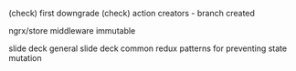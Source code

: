 (check) first downgrade
(check) action creators - branch created

ngrx/store
middleware
immutable

slide deck general
slide deck common redux patterns for preventing state mutation

